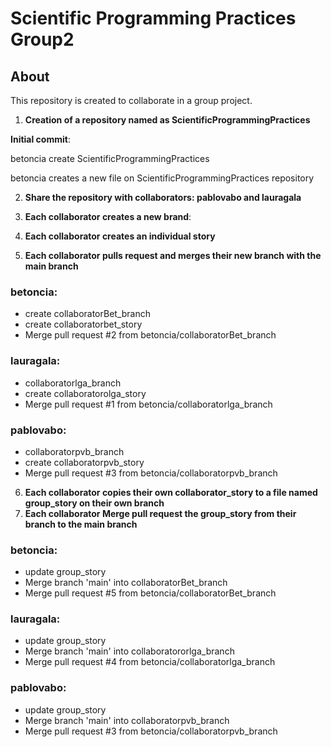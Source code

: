 # Scientific Programming Practices Group2
## About
This repository is created to collaborate in a group project.
1. **Creation of a repository named as ScientificProgrammingPractices**

**Initial commit**: 

betoncia create ScientificProgrammingPractices

betoncia creates a new file on ScientificProgrammingPractices repository

2. **Share the repository with collaborators: pablovabo and lauragala**

3. **Each collaborator creates a new brand**:
4. **Each collaborator creates an individual story**
5. **Each collaborator pulls request and merges their new branch with the main branch**

### **betoncia**:
 - create collaboratorBet_branch
 - create collaboratorbet_story
 - Merge pull request #2 from betoncia/collaboratorBet_branch
 
 ### **lauragala**:
 - collaboratorlga_branch
 - create collaboratorolga_story
 - Merge pull request #1 from betoncia/collaboratorlga_branch
 
 ### **pablovabo**:
 - collaboratorpvb_branch
 - create collaboratorpvb_story
 - Merge pull request #3 from betoncia/collaboratorpvb_branch
 
6. **Each collaborator copies their own collaborator_story to a file named group_story on their own branch**
7. **Each collaborator Merge pull request the group_story from their branch to the main branch**

### **betoncia**:
 - update group_story
 - Merge branch 'main' into collaboratorBet_branch
 - Merge pull request #5 from betoncia/collaboratorBet_branch
 
 ### **lauragala**:
 - update group_story
 - Merge branch 'main' into collaboratororlga_branch
 - Merge pull request #4 from betoncia/collaboratorlga_branch
 
 ### **pablovabo**:
 - update group_story
 - Merge branch 'main' into collaboratorpvb_branch
 - Merge pull request #3 from betoncia/collaboratorpvb_branch
